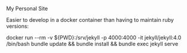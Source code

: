 My Personal Site

Easier to develop in a docker container than having to maintain ruby versions:

docker run --rm -v ${PWD}:/srv/jekyll -p 4000:4000 -it jekyll/jekyll:4.0 /bin/bash bundle update && bundle install && bundle exec jekyll serve